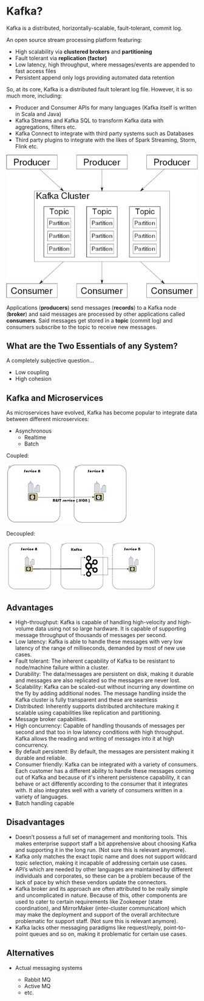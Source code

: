 # Kafka?

Kafka is a distributed, horizontally-scalable, fault-tolerant, commit log.

An open source stream processing platform featuring:

- High scalability via **clustered brokers** and **partitioning**
- Fault tolerant via **replication (factor)**
- Low latency, high throughput, where messages/events are appended to fast access files
- Persistent append only logs providing automated data retention

So, at its core, Kafka is a distributed fault tolerant log file. However, it is so much more, including:

- Producer and Consumer APIs for many languages (Kafka itself is written in Scala and Java)
- Kafka Streams and Kafka SQL to transform Kafka data with aggregations, filters etc.
- Kafka Connect to integrate with third party systems such as Databases
- Third party plugins to integrate with the likes of Spark Streaming, Storm, Flink etc.

![101](images/101.png)

Applications (**producers**) send messages (**records**) to a Kafka node (**broker**) and said messages are processed by other applications called **consumers**. Said messages get stored in a **topic** (commit log) and consumers subscribe to the topic to receive new messages.

## What are the Two Essentials of any System?

A completely subjective question...

- Low coupling
- High cohesion

## Kafka and Microservices

As microservices have evolved, Kafka has become popular to integrate data between different microservices:

- Asynchronous
  - Realtime
  - Batch

Coupled:

![Coupled](images/coupled.png)

Decoupled:

![Decoupled](images/uncoupled.png)

## Advantages

- High-throughput: Kafka is capable of handling high-velocity and high-volume data using not so large hardware. It is capable of supporting message throughput of thousands of messages per second.
- Low latency: Kafka is able to handle these messages with very low latency of the range of milliseconds, demanded by most of new use cases.
- Fault tolerant: The inherent capability of Kafka to be resistant to node/machine failure within a cluster.
- Durability: The data/messages are persistent on disk, making it durable and messages are also replicated so the messages are never lost.
- Scalability: Kafka can be scaled-out without incurring any downtime on the fly by adding additional nodes. The message handling inside the Kafka cluster is fully transparent and these are seamless
- Distributed: Inherently supports distributed architecture making it scalable using capabilities like replication and partitioning.
- Message broker capabilities.
- High concurrency: Capable of handling thousands of messages per second and that too in low latency conditions with high throughput. Kafka allows the reading and writing of messages into it at high concurrency.
- By default persistent: By default, the messages are persistent making it durable and reliable.
- Consumer friendly: Kafka can be integrated with a variety of consumers. Each customer has a different ability to handle these messages coming out of Kafka and because of it's inherent persistence capability, it can behave or act differently according to the consumer that it integrates with. It also integrates well with a variety of consumers written in a variety of languages.
- Batch handling capable

## Disadvantages

- Doesn’t possess a full set of management and monitoring tools. This makes enterprise support staff a bit apprehensive about choosing Kafka and supporting it in the long run. (Not sure this is relevant anymore).
- Kafka only matches the exact topic name and does not support wildcard topic selection, making it incapable of addressing certain use cases.
- API’s which are needed by other languages are maintained by different individuals and corporates, so these can be a problem because of the lack of pace by which these vendors update the connectors.
- Kafka broker and its approach are often attributed to be really simple and uncomplicated in nature. Because of this, other components are used to cater to certain requirements like Zookeeper (state coordination), and MirrorMaker (inter-cluster communication) which may make the deployment and support of the overall architecture problematic for support staff. (Not sure this is relevant anymore).
- Kafka lacks other messaging paradigms like request/reply, point-to-point queues and so on, making it problematic for certain use cases.

## Alternatives

- Actual messaging systems

  - Rabbit MQ
  - Active MQ
  - etc.